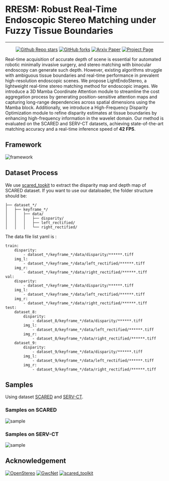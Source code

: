 # RRESM: Robust Real-Time Endoscopic Stereo Matching under Fuzzy Tissue Boundaries

<div align="center">

---

[![Github Repo stars](https://img.shields.io/github/stars/Sonne-Ding/LightEndoStereo?style=flat&color=green)](https://github.com/Sonne-Ding/LightEndoStereo)
[![GitHub forks](https://img.shields.io/github/forks/Sonne-Ding/LightEndoStereo?style=flat)](https://github.com/Sonne-Ding/LightEndoStereo/fork)
[![Arxiv Paper](https://img.shields.io/badge/arXiv-2503.00731-red)](https://arxiv.org/abs/2503.00731)
[![Project Page](https://img.shields.io/badge/Project-Page-blue?style=flat&link=https%3A%2F%2Fsunny-ding.cn%2FRRESM%2F%20)](https://sunny-ding.cn/RRESM)

</div>

Real-time acquisition of accurate depth of scene is essential for automated robotic minimally invasive surgery, and stereo matching with binocular endoscopy can generate such depth. However, existing algorithms struggle with ambiguous tissue boundaries and real-time performance in prevalent high-resolution endoscopic scenes. We propose LightEndoStereo, a lightweight real-time stereo matching method for endoscopic images. We introduce a 3D Mamba Coordinate Attention module to streamline the cost aggregation process by generating position-sensitive attention maps and capturing long-range dependencies across spatial dimensions using the Mamba block. Additionally, we introduce a High-Frequency Disparity Optimization module to refine disparity estimates at tissue boundaries by enhancing high-frequency information in the wavelet domain. Our method is evaluated on the SCARED and SERV-CT datasets, achieving state-of-the-art matching accuracy and a real-time inference speed of __42 FPS__.

## Framework
![framework](./assets/framework.png)

## Dataset Process
We use [scared_tookit](https://github.com/dimitrisPs/scared_toolkit) to extract the disparity map and depth map of SCARED dataset.
If you want to use our dataloader, the folder structure should be:
```
├── dataset_*/
│   ├── keyframe_*/
│   │   ├── data/
│   │   │   ├── disparity/
│   │   │   ├── left_rectified/
│   │   │   └── right_rectified/
```
The data file list yaml is :
```
train:
    disparity:
        - dataset_*/keyframe_*/data/disparity/******.tiff
    img_l:
        - dataset_*/keyframe_*/data/left_rectified/******.tiff
    img_r:
        - dataset_*/keyframe_*/data/right_rectified/******.tiff
val:
    disparity:
        - dataset_*/keyframe_*/data/disparity/******.tiff
    img_l:
        - dataset_*/keyframe_*/data/left_rectified/******.tiff
    img_r:
        - dataset_*/keyframe_*/data/right_rectified/******.tiff
test:
    dataset_8:
        disparity:
            - dataset_8/keyframe_*/data/disparity/******.tiff
        img_l:
            - dataset_8/keyframe_*/data/left_rectified/******.tiff
        img_r:
            - dataset_8/keyframe_*/data/right_rectified/******.tiff
    dataset_9:
        disparity:
            - dataset_9/keyframe_*/data/disparity/******.tiff
        img_l:
            - dataset_9/keyframe_*/data/left_rectified/******.tiff
        img_r:
            - dataset_9/keyframe_*/data/right_rectified/******.tiff

```


## Samples
Using dataset [SCARED](https://endovissub2019-scared.grand-challenge.org) and [SERV-CT](https://www.ucl.ac.uk/interventional-surgical-sciences/weiss-open-research/weiss-open-data-server/serv-ct).
### Samples on SCARED
![sample](./assets/sample1.png)

<!-- <embed src="./assets/videos/LightEndoStereo_demo.mp4" /> -->
<object data="./assets/videos/LightEndoStereo_demo.mp4"></object>

### Samples on SERV-CT
![sample](./assets/sample2.png)

## Acknowledgement
<div>

[![OpenStereo](https://img.shields.io/badge/OpenStereo-XiandaGuo-green)](https://github.com/XiandaGuo/OpenStereo)
[![GwcNet](https://img.shields.io/badge/GwcNet-xy--guo-green)](https://github.com/xy-guo/GwcNet)
[![scared_toolkit](https://img.shields.io/badge/scared_toolkit-dimitrisPs-green)](https://github.com/dimitrisPs/scared_toolkit)

</div>
